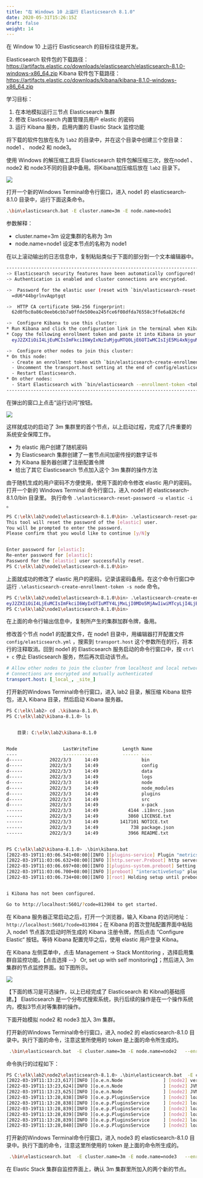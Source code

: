 ```yaml
---
title: "在 Windows 10 上运行 Elasticsearch 8.1.0"
date: 2020-05-31T15:26:15Z
draft: false
weight: 14
---
```


在 Window 10 上运行 Elasticsearch 的目标往往是开发。

Elasticsearch 软件包的下载路径： <https://artifacts.elastic.co/downloads/elasticsearch/elasticsearch-8.1.0-windows-x86_64.zip> 
Kibana 软件包下载路径： <https://artifacts.elastic.co/downloads/kibana/kibana-8.1.0-windows-x86_64.zip>

学习目标：

1. 在本地模拟运行三节点 Elasticsearch 集群
2. 修改 Elasticsearch 内置管理员用户 elastic 的密码
3. 运行 Kibana 服务，启用内置的 Elastic Stack 监控功能

将下载的软件包放在名为 `lab2` 的目录中，并在这个目录中创建三个空目录：node1 、 node2 和 node3。

使用 Windows 的解压缩工具将 Elasticsearch 软件包解压缩三次，放在node1 、 node2 和 node3不同的目录中备用。将Kibana加压缩后放在 `lab2` 目录下。

![](/images/ch3/Snag_527b42f5.png)


打开一个新的Windows Terminal命令行窗口，进入 node1 的 elasticsearch-8.1.0 目录中，运行下面这条命令。

```sh
.\bin\elasticsearch.bat -E cluster.name=3m -E node.name=node1
```

参数解释：

* cluster.name=3m 设定集群的名称为 3m
* node.name=node1 设定本节点的名称为 node1

在以上滚动输出的日志信息中，复制粘贴类似于下面的部分到一个文本编辑器中。

```sh
------------------------------------------------------------------------------------------------------------------------
-> Elasticsearch security features have been automatically configured!
-> Authentication is enabled and cluster connections are encrypted.

->  Password for the elastic user (reset with `bin/elasticsearch-reset-password -u elastic`):
  =dU6*44bgrlnvAqptgqt

->  HTTP CA certificate SHA-256 fingerprint:
  62d0fbc0a86c0eeb6cbb7a0ffde500ea245fce6f08dfda76558c3ffe6a826cfd

->  Configure Kibana to use this cluster:
* Run Kibana and click the configuration link in the terminal when Kibana starts.
* Copy the following enrollment token and paste it into Kibana in your browser (valid for the next 30 minutes):
  eyJ2ZXIiOiI4LjEuMCIsImFkciI6WyIxNzIuMjguMTQ0LjE6OTIwMCIsIjE5Mi4xNjguMzEuMjQwOjkyMDAiXSwiZmdyIjoiNjJkMGZiYzBhODZjMGVlYjZjYmI3YTBmZmRlNTAwZWEyNDVmY2U2ZjA4ZGZkYTc2NTU4YzNmZmU2YTgyNmNmZCIsImtleSI6IlAwTVBvSDhCOVA4RmoyVl9IQUUtOjBVS0lkOWlOUmRDbU9DRi1lMWtwV0EifQ==

->  Configure other nodes to join this cluster:
* On this node:
  - Create an enrollment token with `bin/elasticsearch-create-enrollment-token -s node`.
  - Uncomment the transport.host setting at the end of config/elasticsearch.yml.
  - Restart Elasticsearch.
* On other nodes:
  - Start Elasticsearch with `bin/elasticsearch --enrollment-token <token>`, using the enrollment token that you generated.
------------------------------------------------------------------------------------------------------------------------
```

在弹出的窗口上点击“运行访问”按钮。

![](/images/ch3/Snag_529f7ea7.png)

这样就成功的启动了 3m 集群里的首个节点，以上启动过程，完成了几件重要的系统安全保障工作。

* 为 elastic 用户创建了随机密码
* 为 Elasticsearch 集群创建了一套节点间加密传授的数字证书
* 为 Kibana 服务器创建了注册配置令牌
* 给出了其它 Elasticsearch 节点加入这个 3m 集群的操作方法

由于随机生成的用户密码不方便使用，使用下面的命令修改 elastic 用户的密码。打开一个新的 Windows Terminal 命令行窗口，进入 node1 的 elasticsearch-8.1.0/bin 目录里。
执行命令 `.\elasticsearch-reset-password -u elastic -i` 。

```sh
PS C:\elk\lab2\node1\elasticsearch-8.1.0\bin> .\elasticsearch-reset-password -u elastic -i
This tool will reset the password of the [elastic] user.
You will be prompted to enter the password.
Please confirm that you would like to continue [y/N]y


Enter password for [elastic]:
Re-enter password for [elastic]:
Password for the [elastic] user successfully reset.
PS C:\elk\lab2\node1\elasticsearch-8.1.0\bin>
```

上面就成功的修改了 elastic 用户的密码，记录该密码备用。在这个命令行窗口中运行 `.\elasticsearch-create-enrollment-token -s node` 命令。

```sh
PS C:\elk\lab2\node1\elasticsearch-8.1.0\bin> .\elasticsearch-create-enrollment-token -s node
eyJ2ZXIiOiI4LjEuMCIsImFkciI6WyIxOTIuMTY4LjMxLjI0MDo5MjAwIiwiMTcyLjI4LjE0NC4xOjkyMDAiXSwiZmdyIjoiNjJkMGZiYzBhODZjMGVlYjZjYmI3YTBmZmRlNTAwZWEyNDVmY2U2ZjA4ZGZkYTc2NTU4YzNmZmU2YTgyNmNmZCIsImtleSI6IlFFTVhvSDhCOVA4RmoyVl9hZ0czOml3ck9wMEJxUzBteXJxVEJLM1pVUUEifQ==
PS C:\elk\lab2\node1\elasticsearch-8.1.0\bin>
```

在上面的命令行输出信息中，复制所产生的集群加群令牌，备用。

修改首个节点 node1 的配置文件，在 node1 目录中，用编辑器打开配置文件 ` config/elasticsearch.yml ` ，搜索到 `transport.host` 这个参数所在的行，将本行的注释取消。回到 node1 的 Elasticsearch 服务启动的命令行窗口中，按 `ctrl + c` 停止 Elasticsearch 服务，然后再次启动该节点。

```yml
# Allow other nodes to join the cluster from localhost and local networks
# Connections are encrypted and mutually authenticated
transport.host: [_local_, _site_]
```

打开新的Windows Terminal命令行窗口，进入 lab2 目录，解压缩 Kibana 软件包，进入 Kibana 目录，然后启动 Kibana 服务器。

```sh
PS C:\elk\lab2> cd .\kibana-8.1.0\
PS C:\elk\lab2\kibana-8.1.0> ls


    目录: C:\elk\lab2\kibana-8.1.0


Mode                 LastWriteTime         Length Name
----                 -------------         ------ ----
d-----          2022/3/3     14:49                bin
d-----          2022/3/3     14:49                config
d-----          2022/3/3     14:49                data
d-----          2022/3/3     14:49                logs
d-----          2022/3/3     14:49                node
d-----          2022/3/3     14:49                node_modules
d-----          2022/3/3     14:49                plugins
d-----          2022/3/3     14:49                src
d-----          2022/3/3     14:49                x-pack
------          2022/3/3     14:49           4144 .i18nrc.json
------          2022/3/3     14:49           3860 LICENSE.txt
------          2022/3/3     14:49        1417101 NOTICE.txt
------          2022/3/3     14:49            738 package.json
------          2022/3/3     14:49           3966 README.txt


PS C:\elk\lab2\kibana-8.1.0> .\bin\kibana.bat
[2022-03-19T11:03:06.541+08:00][INFO ][plugins-service] Plugin "metricsEntities" is disabled.
[2022-03-19T11:03:06.632+08:00][INFO ][http.server.Preboot] http server running at http://localhost:5601
[2022-03-19T11:03:06.697+08:00][INFO ][plugins-system.preboot] Setting up [1] plugins: [interactiveSetup]
[2022-03-19T11:03:06.700+08:00][INFO ][preboot] "interactiveSetup" plugin is holding setup: Validating Elasticsearch connection configuration…
[2022-03-19T11:03:06.734+08:00][INFO ][root] Holding setup until preboot stage is completed.


i Kibana has not been configured.

Go to http://localhost:5601/?code=813984 to get started.
```

在 Kibana 服务器正常启动之后，打开一个浏览器，输入 Kibana 的访问地址：`http://localhost:5601/?code=813984`；在 Kibana 的首次登陆配置界面中粘贴入 node1 节点首次启动时所生成的 Kibana 注册令牌，然后点击 ”Configure Elastic“ 按钮。等待 Kibana 配置完毕之后，使用 elastic 用户登录 Kibna。

在 Kibana 左侧菜单中，点击 Management -> Stack Montitoring ，选择启用集群自监控功能。【点击选择 --》 Or, set up with self monitoring】；然后进入 3m 集群的节点监控界面。如下图所示。

![](/images/ch3/2022-03-19_01-00-24.png)


【下面的练习是可选操作，以上已经完成了 Elasticsearch 和 Kibna的基础搭建。】 Elasticsearch 是一个分布式搜索系统，执行后续的操作是在一个操作系统内，模拟3节点对等集群的操作。

下面开始模拟 node2 和 node3 加入 3m 集群。

打开新的Windows Terminal命令行窗口，进入  node2 的 elasticsearch-8.1.0  目录中。执行下面的命令，注意这里所使用的 token 是上面的命令所生成的。

```sh
 .\bin\elasticsearch.bat  -E cluster.name=3m -E node.name=node2   --enrollment-token  eyJ2ZXIiOiI4LjEuMCIsImFkciI6WyIxOTIuMTY4LjMxLjI0MDo5MjAwIiwiMTcyLjI4LjE0NC4xOjkyMDAiXSwiZmdyIjoiNjJkMGZiYzBhODZjMGVlYjZjYmI3YTBmZmRlNTAwZWEyNDVmY2U2ZjA4ZGZkYTc2NTU4YzNmZmU2YTgyNmNmZCIsImtleSI6IlFFTVhvSDhCOVA4RmoyVl9hZ0czOml3ck9wMEJxUzBteXJxVEJLM1pVUUEifQ==
```

命令执行的过程如下：

```sh
PS C:\elk\lab2\node2\elasticsearch-8.1.0> .\bin\elasticsearch.bat  -E cluster.name=3m -E node.name=node2   --enrollment-token  eyJ2ZXIiOiI4LjEuMCIsImFkciI6WyIxOTIuMTY4LjMxLjI0MDo5MjAwIiwiMTcyLjI4LjE0NC4xOjkyMDAiXSwiZmdyIjoiNjJkMGZiYzBhODZjMGVlYjZjYmI3YTBmZmRlNTAwZWEyNDVmY2U2ZjA4ZGZkYTc2NTU4YzNmZmU2YTgyNmNmZCIsImtleSI6IlFFTVhvSDhCOVA4RmoyVl9hZ0czOml3ck9wMEJxUzBteXJxVEJLM1pVUUEifQ==
[2022-03-19T11:13:23,617][INFO ][o.e.n.Node               ] [node2] version[8.1.0], pid[20036], build[default/zip/3700f7679f7d95e36da0b43762189bab189bc53a/2022-03-03T14:20:00.690422633Z], OS[Windows 11/10.0/amd64], JVM[Eclipse Adoptium/OpenJDK 64-Bit Server VM/17.0.2/17.0.2+8]
[2022-03-19T11:13:23,624][INFO ][o.e.n.Node               ] [node2] JVM home [C:\elk\lab2\node2\elasticsearch-8.1.0\jdk], using bundled JDK [true]
[2022-03-19T11:13:23,625][INFO ][o.e.n.Node               ] [node2] JVM arguments [-Des.networkaddress.cache.ttl=60, -Des.networkaddress.cache.negative.ttl=10, -Djava.security.manager=allow, -XX:+AlwaysPreTouch, -Xss1m, -Djava.awt.headless=true, -Dfile.encoding=UTF-8, -Djna.nosys=true, -XX:-OmitStackTraceInFastThrow, -XX:+ShowCodeDetailsInExceptionMessages, -Dio.netty.noUnsafe=true, -Dio.netty.noKeySetOptimization=true, -Dio.netty.recycler.maxCapacityPerThread=0, -Dio.netty.allocator.numDirectArenas=0, -Dlog4j.shutdownHookEnabled=false, -Dlog4j2.disable.jmx=true, -Dlog4j2.formatMsgNoLookups=true, -Djava.locale.providers=SPI,COMPAT, --add-opens=java.base/java.io=ALL-UNNAMED, -XX:+UseG1GC, -Djava.io.tmpdir=C:\Users\liuma\AppData\Local\Temp\elasticsearch, -XX:+HeapDumpOnOutOfMemoryError, -XX:+ExitOnOutOfMemoryError, -XX:HeapDumpPath=data, -XX:ErrorFile=logs/hs_err_pid%p.log, -Xlog:gc*,gc+age=trace,safepoint:file=logs/gc.log:utctime,pid,tags:filecount=32,filesize=64m, -Xms16329m, -Xmx16329m, -XX:MaxDirectMemorySize=8564768768, -XX:InitiatingHeapOccupancyPercent=30, -XX:G1ReservePercent=25, -Delasticsearch, -Des.path.home=C:\elk\lab2\node2\elasticsearch-8.1.0, -Des.path.conf=C:\elk\lab2\node2\elasticsearch-8.1.0\config, -Des.distribution.flavor=default, -Des.distribution.type=zip, -Des.bundled_jdk=true]
[2022-03-19T11:13:28,838][INFO ][o.e.p.PluginsService     ] [node2] loaded module [aggs-matrix-stats]
[2022-03-19T11:13:28,838][INFO ][o.e.p.PluginsService     ] [node2] loaded module [analysis-common]
[2022-03-19T11:13:28,839][INFO ][o.e.p.PluginsService     ] [node2] loaded module [constant-keyword]
[2022-03-19T11:13:28,839][INFO ][o.e.p.PluginsService     ] [node2] loaded module [data-streams]
[2022-03-19T11:13:28,839][INFO ][o.e.p.PluginsService     ] [node2] loaded module [frozen-indices]
[2022-03-19T11:13:28,840][INFO ][o.e.p.PluginsService     ] [node2] loaded module [ingest-common]
```


打开新的Windows Terminal命令行窗口，进入  node3 的  elasticsearch-8.1.0  目录中。执行下面的命令，注意这里所使用的 token 是上面的命令所生成的。

```sh
 .\bin\elasticsearch.bat  -E cluster.name=3m -E node.name=node3   --enrollment-token  eyJ2ZXIiOiI4LjEuMCIsImFkciI6WyIxOTIuMTY4LjMxLjI0MDo5MjAwIiwiMTcyLjI4LjE0NC4xOjkyMDAiXSwiZmdyIjoiNjJkMGZiYzBhODZjMGVlYjZjYmI3YTBmZmRlNTAwZWEyNDVmY2U2ZjA4ZGZkYTc2NTU4YzNmZmU2YTgyNmNmZCIsImtleSI6IlFFTVhvSDhCOVA4RmoyVl9hZ0czOml3ck9wMEJxUzBteXJxVEJLM1pVUUEifQ==
```

在 Elastic Stack 集群自监控界面上，确认 3m 集群里所加入的两个新的节点。
